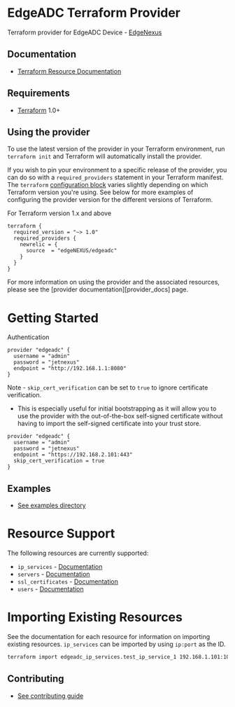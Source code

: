 
# EdgeADC Terraform Provider

Terraform provider for EdgeADC Device - [EdgeNexus](https://www.edgenexus.io/)

## Documentation
- [Terraform Resource Documentation](/docs/index.md)

## Requirements

- [Terraform](https://www.terraform.io/downloads.html) 1.0+

## Using the provider

To use the latest version of the provider in your Terraform environment, run `terraform init` and Terraform will automatically install the provider.

If you wish to pin your environment to a specific release of the provider, you can do so with a `required_providers` statement in your Terraform manifest. The `terraform` [configuration block](https://www.terraform.io/docs/configuration/provider-requirements.html) varies slightly depending on which Terraform version you're using. See below for more examples of configuring the provider version for the different versions of Terraform.

For Terraform version 1.x and above

```hcl
terraform {
  required_version = "~> 1.0"
  required_providers {
    newrelic = {
      source  = "edgeNEXUS/edgeadc"
    }
  }
}
```

For more information on using the provider and the associated resources, please see the [provider documentation][provider_docs] page.

# Getting Started

Authentication
```hcl
provider "edgeadc" {
  username = "admin"
  password = "jetnexus"
  endpoint = "http://192.168.1.1:8080"
}
```

Note - `skip_cert_verification` can be set to `true` to ignore certificate verification.
* This is especially useful for initial bootstrapping as it will allow you to use the provider with the out-of-the-box self-signed certificate without having to import the self-signed certificate into your trust store.
```hcl
provider "edgeadc" {
  username = "admin"
  password = "jetnexus"
  endpoint = "https://192.168.2.101:443"
  skip_cert_verification = true
}
```


## Examples
- [See examples directory](/examples/main.tf)

# Resource Support
The following resources are currently supported:
- `ip_services` - [Documentation](/docs/resources/ip_services.md)
- `servers` - [Documentation](/docs/resources/server.md)
- `ssl_certificates` - [Documentation](/docs/resources/ssl_certificates.md)
- `users` - [Documentation](/docs/resources/users.md)

# Importing Existing Resources
See the documentation for each resource for information on importing existing resources.
`ip_services` can be imported by using `ip:port` as the ID.
```bash
terraform import edgeadc_ip_services.test_ip_service_1 192.168.1.101:101
```

## Contributing
- [See contributing guide](/contributing)